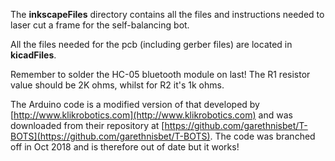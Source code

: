 The **inkscapeFiles** directory contains all the files and instructions needed to laser cut a frame for the self-balancing bot.

All the files needed for the pcb (including gerber files) are located in **kicadFiles**.

Remember to solder the HC-05 bluetooth module on last!
The R1 resistor value should be 2K ohms, whilst for R2 it's 1k ohms.

The Arduino code is a modified version of that developed by [http://www.klikrobotics.com](http://www.klikrobotics.com) and was downloaded from their repository at [https://github.com/garethnisbet/T-BOTS](https://github.com/garethnisbet/T-BOTS). The code was branched off in Oct 2018 and is therefore out of date but it works!
